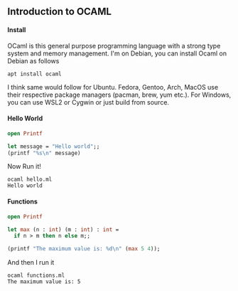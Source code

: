 ## Introduction to OCAML

#### Install
OCaml is this general purpose programming language with a strong type system and memory management. I'm on Debian, you can install Ocaml on Debian as follows
```
apt install ocaml
```
I think same would follow for Ubuntu. Fedora, Gentoo, Arch, MacOS use their respective package managers (pacman, brew, yum etc.). For Windows, you can use WSL2 or Cygwin or just build from source.

#### Hello World
```ocaml
open Printf

let message = "Hello world";;
(printf "%s\n" message)
```

Now Run it!

```shell
ocaml hello.ml
Hello world
```

#### Functions

```ocaml
open Printf

let max (n : int) (m : int) : int =
  if n > m then n else m;;

(printf "The maximum value is: %d\n" (max 5 4));
```

And then I run it
```shell
ocaml functions.ml
The maximum value is: 5
```
